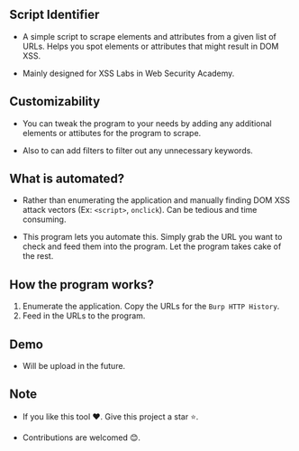 
## Script Identifier

* A simple script to scrape elements and attributes from a given list of URLs. Helps you spot elements or attributes that might result in DOM XSS.

* Mainly designed for XSS Labs in Web Security Academy.


## Customizability

* You can tweak the program to your needs by adding any additional elements or attibutes for the program to scrape.

* Also to can add filters to filter out any unnecessary keywords.


## What is automated?

* Rather than enumerating the application and manually finding DOM XSS attack vectors (Ex: `<script>`, `onclick`). Can be tedious and time consuming.

* This program lets you automate this. Simply grab the URL you want to check and feed them into the program. Let the program takes cake of the rest.


## How the program works?

1. Enumerate the application. Copy the URLs for the `Burp HTTP History`.
2. Feed in the URLs to the program.


## Demo

* Will be upload in the future.


## Note

* If you like this tool ❤️. Give this project a star ⭐.

* Contributions are welcomed 😊.